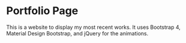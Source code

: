 # Portfolio Page
This is a website to display my most recent works. It uses Bootstrap 4, Material Design Bootstrap, and jQuery for the animations.
